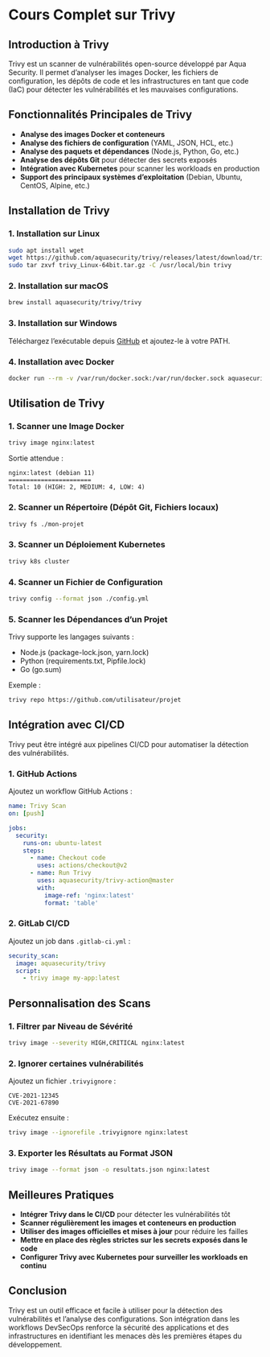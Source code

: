 # Cours Complet sur Trivy

## Introduction à Trivy
Trivy est un scanner de vulnérabilités open-source développé par Aqua Security. Il permet d’analyser les images Docker, les fichiers de configuration, les dépôts de code et les infrastructures en tant que code (IaC) pour détecter les vulnérabilités et les mauvaises configurations.

## Fonctionnalités Principales de Trivy
- **Analyse des images Docker et conteneurs**
- **Analyse des fichiers de configuration** (YAML, JSON, HCL, etc.)
- **Analyse des paquets et dépendances** (Node.js, Python, Go, etc.)
- **Analyse des dépôts Git** pour détecter des secrets exposés
- **Intégration avec Kubernetes** pour scanner les workloads en production
- **Support des principaux systèmes d’exploitation** (Debian, Ubuntu, CentOS, Alpine, etc.)

## Installation de Trivy

### 1. **Installation sur Linux**
```bash
sudo apt install wget
wget https://github.com/aquasecurity/trivy/releases/latest/download/trivy_Linux-64bit.tar.gz
sudo tar zxvf trivy_Linux-64bit.tar.gz -C /usr/local/bin trivy
```

### 2. **Installation sur macOS**
```bash
brew install aquasecurity/trivy/trivy
```

### 3. **Installation sur Windows**
Téléchargez l’exécutable depuis [GitHub](https://github.com/aquasecurity/trivy/releases) et ajoutez-le à votre PATH.

### 4. **Installation avec Docker**
```bash
docker run --rm -v /var/run/docker.sock:/var/run/docker.sock aquasecurity/trivy image python:3.9
```

## Utilisation de Trivy

### 1. **Scanner une Image Docker**
```bash
trivy image nginx:latest
```
Sortie attendue :
```
nginx:latest (debian 11)
=======================
Total: 10 (HIGH: 2, MEDIUM: 4, LOW: 4)
```

### 2. **Scanner un Répertoire (Dépôt Git, Fichiers locaux)**
```bash
trivy fs ./mon-projet
```

### 3. **Scanner un Déploiement Kubernetes**
```bash
trivy k8s cluster
```

### 4. **Scanner un Fichier de Configuration**
```bash
trivy config --format json ./config.yml
```

### 5. **Scanner les Dépendances d’un Projet**
Trivy supporte les langages suivants :
- Node.js (package-lock.json, yarn.lock)
- Python (requirements.txt, Pipfile.lock)
- Go (go.sum)

Exemple :
```bash
trivy repo https://github.com/utilisateur/projet
```

## Intégration avec CI/CD
Trivy peut être intégré aux pipelines CI/CD pour automatiser la détection des vulnérabilités.

### 1. **GitHub Actions**
Ajoutez un workflow GitHub Actions :
```yaml
name: Trivy Scan
on: [push]

jobs:
  security:
    runs-on: ubuntu-latest
    steps:
      - name: Checkout code
        uses: actions/checkout@v2
      - name: Run Trivy
        uses: aquasecurity/trivy-action@master
        with:
          image-ref: 'nginx:latest'
          format: 'table'
```

### 2. **GitLab CI/CD**
Ajoutez un job dans `.gitlab-ci.yml` :
```yaml
security_scan:
  image: aquasecurity/trivy
  script:
    - trivy image my-app:latest
```

## Personnalisation des Scans

### 1. **Filtrer par Niveau de Sévérité**
```bash
trivy image --severity HIGH,CRITICAL nginx:latest
```

### 2. **Ignorer certaines vulnérabilités**
Ajoutez un fichier `.trivyignore` :
```
CVE-2021-12345
CVE-2021-67890
```
Exécutez ensuite :
```bash
trivy image --ignorefile .trivyignore nginx:latest
```

### 3. **Exporter les Résultats au Format JSON**
```bash
trivy image --format json -o resultats.json nginx:latest
```

## Meilleures Pratiques
- **Intégrer Trivy dans le CI/CD** pour détecter les vulnérabilités tôt
- **Scanner régulièrement les images et conteneurs en production**
- **Utiliser des images officielles et mises à jour** pour réduire les failles
- **Mettre en place des règles strictes sur les secrets exposés dans le code**
- **Configurer Trivy avec Kubernetes pour surveiller les workloads en continu**

## Conclusion
Trivy est un outil efficace et facile à utiliser pour la détection des vulnérabilités et l’analyse des configurations. Son intégration dans les workflows DevSecOps renforce la sécurité des applications et des infrastructures en identifiant les menaces dès les premières étapes du développement.

